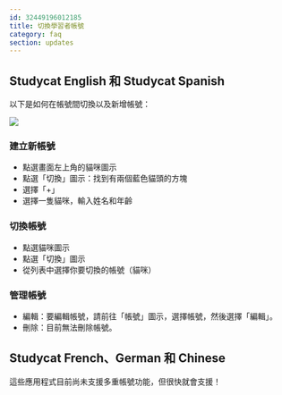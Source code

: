 ```yaml
---
id: 32449196012185
title: 切換學習者帳號
category: faq
section: updates
---
```


## Studycat English 和 Studycat Spanish

以下是如何在帳號間切換以及新增帳號：

![](https://help.studycat.com/hc/article_attachments/32456628954137)

### 建立新帳號

- 點選畫面左上角的貓咪圖示 
- 點選「切換」圖示：找到有兩個藍色貓頭的方塊
- 選擇「+」
- 選擇一隻貓咪，輸入姓名和年齡

### 切換帳號

- 點選貓咪圖示
- 點選「切換」圖示
- 從列表中選擇你要切換的帳號（貓咪）

### 管理帳號

- 編輯：要編輯帳號，請前往「帳號」圖示，選擇帳號，然後選擇「編輯」。
- 刪除：目前無法刪除帳號。

## Studycat French、German 和 Chinese

這些應用程式目前尚未支援多重帳號功能，但很快就會支援！